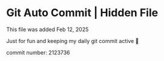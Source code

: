 # Git Auto Commit | Hidden File

This file was added Feb 12, 2025

Just for fun and keeping my daily git commit active 🤪

commit number: 2123736
